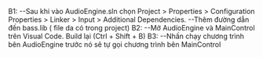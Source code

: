 B1:
--Sau khi vào AudioEngine.sln chọn Project > Properties > Configuration Properties > Linker > Input > Additional Dependencies.
--Thêm đường dẫn đến bass.lib ( file da có trong project)
B2:
--Mở AudioEngine và MainControl trên Visual Code. Build lại (Ctrl + Shift + B)
B3:
--Nhấn chạy chương trình bên AudioEngine trước nó sẽ tự gọi chương trình bên MainControl